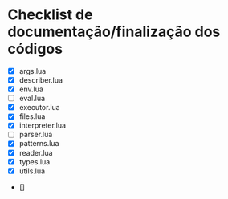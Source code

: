 # Checklist de documentação/finalização dos códigos

- [x] args.lua
- [x] describer.lua
- [x] env.lua
- [ ] eval.lua
- [x] executor.lua
- [x] files.lua
- [x] interpreter.lua
- [ ] parser.lua
- [x] patterns.lua
- [x] reader.lua
- [x] types.lua
- [x] utils.lua
- [] 